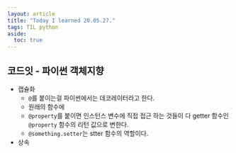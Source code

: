 ```yaml
---
layout: article
title: "Today I learned 20.05.27."
tags: TIL python
aside:
  toc: true
---
```




## 코드잇 - 파이썬 객체지향

- 캡슐화
  - `@`를 붙이는걸 파이썬에서는 데코레이터라고 한다.
  - 원래의 함수에 
  - `@property`를 붙이면 인스턴스 변수에 직접 접근 하는 것들이 다 getter 함수인 `@property` 함수의 리턴 값으로 변한다.
  - `@something.setter`는 stter 함수의 역할이다.
- 상속

